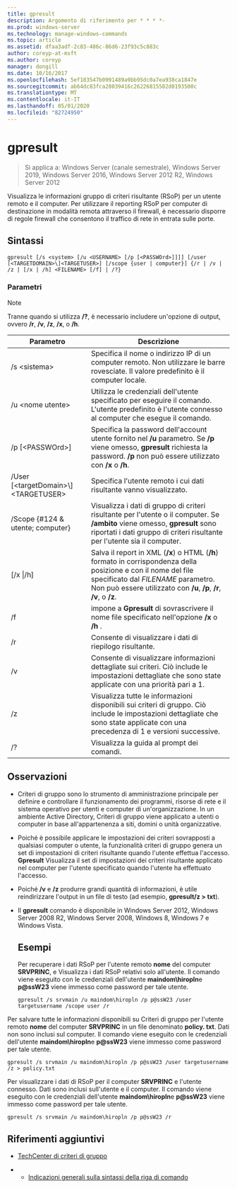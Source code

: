 ```yaml
---
title: gpresult
description: Argomento di riferimento per * * * *-
ms.prod: windows-server
ms.technology: manage-windows-commands
ms.topic: article
ms.assetid: dfaa3adf-2c83-486c-86d6-23f93c5c883c
author: coreyp-at-msft
ms.author: coreyp
manager: dongill
ms.date: 10/16/2017
ms.openlocfilehash: 5ef183547b0991489a9bb95dc0a7ea938ca1847e
ms.sourcegitcommit: ab64dc83fca28039416c26226815502d0193500c
ms.translationtype: MT
ms.contentlocale: it-IT
ms.lasthandoff: 05/01/2020
ms.locfileid: "82724950"
---
```

# <a name="gpresult"></a>gpresult

> Si applica a: Windows Server (canale semestrale), Windows Server 2019, Windows Server 2016, Windows Server 2012 R2, Windows Server 2012

Visualizza le informazioni gruppo di criteri risultante (RSoP) per un utente remoto e il computer.
Per utilizzare il reporting RSoP per computer di destinazione in modalità remota attraverso il firewall, è necessario disporre di regole firewall che consentono il traffico di rete in entrata sulle porte.

## <a name="syntax"></a>Sintassi

```
gpresult [/s <system> [/u <USERNAME> [/p [<PASSWOrd>]]]] [/user [<TARGETDOMAIN>\]<TARGETUSER>] [/scope {user | computer}] {/r | /v | /z | [/x | /h] <FILENAME> [/f] | /?}
```

### <a name="parameters"></a>Parametri

> [!NOTE]
> Tranne quando si utilizza **/?**, è necessario includere un'opzione di output, ovvero **/r**, **/v**, **/z**, **/x**, o **/h**.

|                Parametro                 |                                                                                                     Descrizione                                                                                                      |
|------------------------------------------|----------------------------------------------------------------------------------------------------------------------------------------------------------------------------------------------------------------------|
|              /s \<sistema\>               |                                                  Specifica il nome o indirizzo IP di un computer remoto. Non utilizzare le barre rovesciate. Il valore predefinito è il computer locale.                                                   |
|             /u \<nome utente\>              |                                Utilizza le credenziali dell'utente specificato per eseguire il comando. L'utente predefinito è l'utente connesso al computer che esegue il comando.                                 |
|            /p [\<PASSWOrd\>]             |            Specifica la password dell'account utente fornito nel **/u** parametro. Se **/p** viene omesso, **gpresult** richiesta la password. **/p** non può essere utilizzato con **/x** o **/h**.            |
| /User [\<targetDomain\>\\]\<TARGETUSER\> |                                                                            Specifica l'utente remoto i cui dati risultante vanno visualizzato.                                                                             |
|      /Scope {#124 & utente; computer}       |                                Visualizza i dati di gruppo di criteri risultante per l'utente o il computer. Se **/ambito** viene omesso, **gpresult** sono riportati i dati gruppo di criteri risultante per l'utente sia il computer.                                 |
|        [/x &#124;/h]<FILENAME>         | Salva il report in XML (**/x**) o HTML (**/h**) formato in corrispondenza della posizione e con il nome del file specificato dal *FILENAME* parametro. Non può essere utilizzato con **/u**, **/p**, **/r**, **/v**, o **/z**. |
|                    /f                    |                                                           impone a **Gpresult** di sovrascrivere il nome file specificato nell'opzione **/x** o **/h** .                                                           |
|                    /r                    |                                                                                             Consente di visualizzare i dati di riepilogo risultante.                                                                                              |
|                    /v                    |                                                    Consente di visualizzare informazioni dettagliate sui criteri. Ciò include le impostazioni dettagliate che sono state applicate con una priorità pari a 1.                                                    |
|                    /z                    |                                     Visualizza tutte le informazioni disponibili sui criteri di gruppo. Ciò include le impostazioni dettagliate che sono state applicate con una precedenza di 1 e versioni successive.                                      |
|                    /?                    |                                                                                         Visualizza la guida al prompt dei comandi.                                                                                         |

## <a name="remarks"></a>Osservazioni
- Criteri di gruppo sono lo strumento di amministrazione principale per definire e controllare il funzionamento dei programmi, risorse di rete e il sistema operativo per utenti e computer di un'organizzazione. In un ambiente Active Directory, Criteri di gruppo viene applicato a utenti o computer in base all'appartenenza a siti, domini o unità organizzative.
- Poiché è possibile applicare le impostazioni dei criteri sovrapposti a qualsiasi computer o utente, la funzionalità criteri di gruppo genera un set di impostazioni di criteri risultante quando l'utente effettua l'accesso. **Gpresult** Visualizza il set di impostazioni dei criteri risultante applicato nel computer per l'utente specificato quando l'utente ha effettuato l'accesso.
- Poiché **/v** e **/z** produrre grandi quantità di informazioni, è utile reindirizzare l'output in un file di testo (ad esempio, **gpresult/z > txt**).
- Il **gpresult** comando è disponibile in Windows Server 2012, Windows Server 2008 R2, Windows Server 2008, Windows 8, Windows 7 e Windows Vista.
  ## <a name="examples"></a>Esempi
  Per recuperare i dati RSoP per l'utente remoto **nome** del computer **SRVPRINC**, e Visualizza i dati RSoP relativi solo all'utente. Il comando viene eseguito con le credenziali dell'utente **maindom\hiropln**e <strong>p@ssW23</strong> viene immesso come password per tale utente.

  ```
  gpresult /s srvmain /u maindom\hiropln /p p@ssW23 /user targetusername /scope user /r
  ```
  
Per salvare tutte le informazioni disponibili su Criteri di gruppo per l'utente remoto **nome** del computer **SRVPRINC** in un file denominato **policy. txt**. Dati non sono inclusi sul computer. Il comando viene eseguito con le credenziali dell'utente **maindom\hiropln**e <strong>p@ssW23</strong> viene immesso come password per tale utente.

  ```
  gpresult /s srvmain /u maindom\hiropln /p p@ssW23 /user targetusername /z > policy.txt
  ```
  
Per visualizzare i dati di RSoP per il computer **SRVPRINC** e l'utente connesso. Dati sono inclusi sull'utente e il computer. Il comando viene eseguito con le credenziali dell'utente **maindom\hiropln**e <strong>p@ssW23</strong> viene immesso come password per tale utente.

  ```
  gpresult /s srvmain /u maindom\hiropln /p p@ssW23 /r
  ```
  
## <a name="additional-references"></a>Riferimenti aggiuntivi
- [TechCenter di criteri di gruppo](https://go.microsoft.com/fwlink/?LinkID=145531)

- - [Indicazioni generali sulla sintassi della riga di comando](command-line-syntax-key.md)
